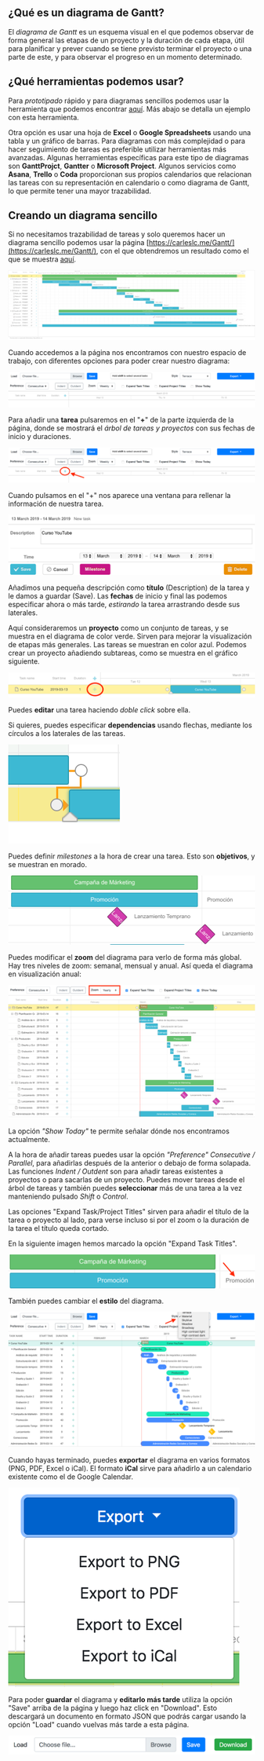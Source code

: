 ## ¿Qué es un diagrama de Gantt?

El *diagrama de Gantt* es un esquema visual en el que podemos observar de forma general las etapas de un proyecto y la duración de cada etapa, útil para planificar y prever cuando se tiene previsto terminar el proyecto o una parte de este, y para observar el progreso en un momento determinado.

## ¿Qué herramientas podemos usar?

Para *prototipado* rápido y para diagramas sencillos podemos usar la herramienta que podemos encontrar [aquí](https://carleslc.me/Gantt/). Más abajo se detalla un ejemplo con esta herramienta.

Otra opción es usar una hoja de **Excel** o **Google Spreadsheets** usando una tabla y un gráfico de barras. Para diagramas con más complejidad o para hacer seguimiento de tareas es preferible utilizar herramientas más avanzadas. Algunas herramientas específicas para este tipo de diagramas son **GanttProjct**, **Gantter** o **Microsoft Project**. Algunos servicios como **Asana**, **Trello** o **Coda** proporcionan sus propios calendarios que relacionan las tareas con su representación en calendario o como diagrama de Gantt, lo que permite tener una mayor trazabilidad.

## Creando un diagrama sencillo

Si no necesitamos trazabilidad de tareas y solo queremos hacer un diagrama sencillo podemos usar la página [https://carleslc.me/Gantt/](https://carleslc.me/Gantt/), con el que obtendremos un resultado como el que se muestra [aquí](https://carleslc.me/message/example/gantt/resultado.png).

![](images/resultado.png)

Cuando accedemos a la página nos encontramos con nuestro espacio de trabajo, con diferentes opciones para poder crear nuestro diagrama:

![](images/espacio_trabajo.png)

Para añadir una **tarea** pulsaremos en el "**+**" de la parte izquierda de la página, donde se mostrará el *árbol de tareas y proyectos* con sus fechas de inicio y duraciones.

![](images/plus.png)

Cuando pulsamos en el "+" nos aparece una ventana para rellenar la información de nuestra tarea.

![](images/task.png)

Añadimos una pequeña descripción como **título** (Description) de la tarea y le damos a guardar (Save). Las **fechas** de inicio y final las podemos especificar ahora o más tarde, *estirando* la tarea arrastrando desde sus laterales.

Aquí consideraremos un **proyecto** como un conjunto de tareas, y se muestra en el diagrama de color verde. Sirven para mejorar la visualización de etapas más generales. Las tareas se muestran en color azul. Podemos crear un proyecto añadiendo subtareas, como se muestra en el gráfico siguiente.

![](images/project.png)

Puedes **editar** una tarea haciendo *doble click* sobre ella.

Si quieres, puedes especificar **dependencias** usando flechas, mediante los círculos a los laterales de las tareas.

![](images/dependencias.png)

Puedes definir *milestones* a la hora de crear una tarea. Esto son **objetivos**, y se muestran en morado.

![](images/milestone.png)

Puedes modificar el **zoom** del diagrama para verlo de forma más global. Hay tres niveles de zoom: semanal, mensual y anual. Así queda el diagrama en visualización anual:

![](images/zoom.png)

La opción *"Show Today"* te permite señalar dónde nos encontramos actualmente.

A la hora de añadir tareas puedes usar la opción *"Preference" Consecutive / Parallel*, para añadirlas después de la anterior o debajo de forma solapada. Las funciones *Indent / Outdent* son para añadir tareas existentes a proyectos o para sacarlas de un proyecto. Puedes mover tareas desde el árbol de tareas y también puedes **seleccionar** más de una tarea a la vez manteniendo pulsado *Shift* o *Control*.

Las opciones "Expand Task/Project Titles" sirven para añadir el título de la tarea o proyecto al lado, para verse incluso si por el zoom o la duración de la tarea el título queda cortado.

En la siguiente imagen hemos marcado la opción "Expand Task Titles".

![](images/expand.png)

También puedes cambiar el **estilo** del diagrama.

![](images/style.png)

Cuando hayas terminado, puedes **exportar** el diagrama en varios formatos (PNG, PDF, Excel o iCal). El formato **iCal** sirve para añadirlo a un calendario existente como el de Google Calendar.

![](images/export.png)

Para poder **guardar** el diagrama y **editarlo más tarde** utiliza la opción "Save" arriba de la página y luego haz click en "Download". Esto descargará un documento en formato JSON que podrás cargar usando la opción "Load" cuando vuelvas más tarde a esta página.

![](images/save.png)